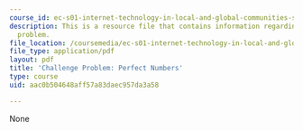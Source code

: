 ```yaml
---
course_id: ec-s01-internet-technology-in-local-and-global-communities-spring-2005-summer-2005
description: This is a resource file that contains information regarding challenge
  problem.
file_location: /coursemedia/ec-s01-internet-technology-in-local-and-global-communities-spring-2005-summer-2005/aac0b504648aff57a83daec957da3a58_MITEC_S01S05_perf_numb.pdf
file_type: application/pdf
layout: pdf
title: 'Challenge Problem: Perfect Numbers'
type: course
uid: aac0b504648aff57a83daec957da3a58

---
```

None
